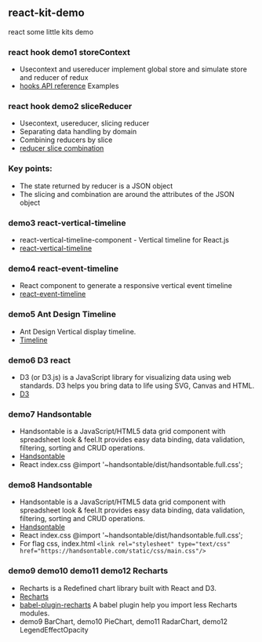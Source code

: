 ## react-kit-demo
react some little kits demo
### react hook demo1 storeContext
- Usecontext and usereducer implement global store and simulate store and reducer of redux
- [hooks API reference](https://reactjs.org/docs/hooks-reference.html) Examples  
### react hook demo2 sliceReducer
- Usecontext, usereducer, slicing reducer
- Separating data handling by domain
- Combining reducers by slice
- [reducer slice combination](https://www.redux.org.cn/docs/recipes/reducers/RefactoringReducersExample.html)
### Key points:
- The state returned by reducer is a JSON object
- The slicing and combination are around the attributes of the JSON object
### demo3 react-vertical-timeline
- react-vertical-timeline-component - Vertical timeline for React.js
- [react-vertical-timeline](https://github.com/stephane-monnot/react-vertical-timeline)
### demo4 react-event-timeline
- React component to generate a responsive vertical event timeline
- [react-event-timeline](https://github.com/rcdexta/react-event-timeline)
### demo5 Ant Design Timeline
- Ant Design Vertical display timeline.
- [Timeline](https://ant.design/components/timeline/)
### demo6 D3 react
- D3 (or D3.js) is a JavaScript library for visualizing data using web standards. D3 helps you bring data to life using SVG, Canvas and HTML.
- [D3](https://github.com/d3/d3)
### demo7 Handsontable
- Handsontable is a JavaScript/HTML5 data grid component with spreadsheet look & feel.It provides easy data binding, data validation, filtering, sorting and CRUD operations.
- [Handsontable](https://github.com/handsontable/handsontable)
- React index.css  @import '~handsontable/dist/handsontable.full.css';
### demo8 Handsontable
- Handsontable is a JavaScript/HTML5 data grid component with spreadsheet look & feel.It provides easy data binding, data validation, filtering, sorting and CRUD operations.
- [Handsontable](https://github.com/handsontable/handsontable)
- React index.css  @import '~handsontable/dist/handsontable.full.css';
- For flag css, index.html `<link rel="stylesheet" type="text/css" href="https://handsontable.com/static/css/main.css"/>`
### demo9 demo10 demo11 demo12 Recharts
- Recharts is a Redefined chart library built with React and D3.
- [Recharts](https://github.com/recharts/recharts)
- [babel-plugin-recharts](https://github.com/recharts/babel-plugin-recharts) A babel plugin help you import less Recharts modules.
- demo9 BarChart, demo10 PieChart, demo11 RadarChart, demo12 LegendEffectOpacity


